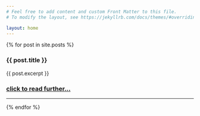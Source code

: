 ```yaml
---
# Feel free to add content and custom Front Matter to this file.
# To modify the layout, see https://jekyllrb.com/docs/themes/#overriding-theme-defaults

layout: home
---
```


{% for post in site.posts %}
  <h3>{{ post.title }}</h3>
  <p>{{ post.excerpt }}</p>
  <h3><a href="{{ post.url }}">click to read further...</a></h3>

  ---
{% endfor %}